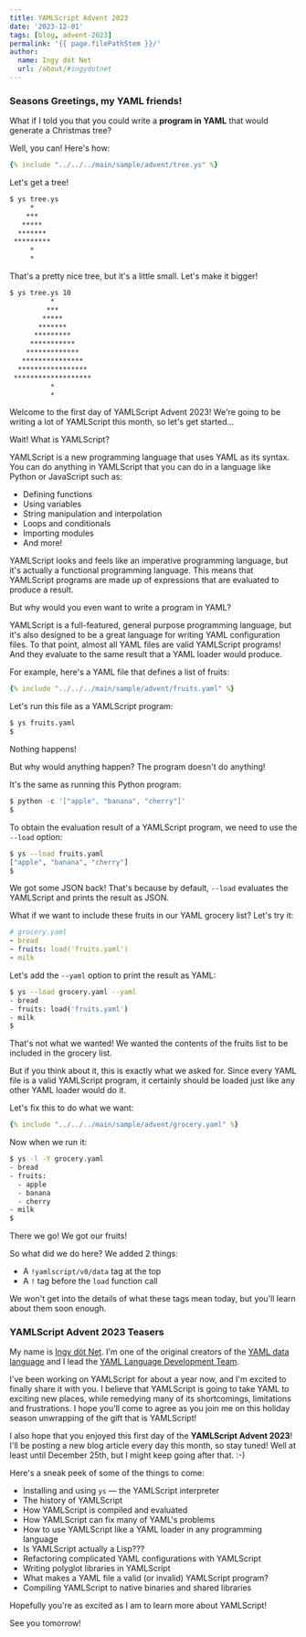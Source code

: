 ```yaml
---
title: YAMLScript Advent 2023
date: '2023-12-01'
tags: [blog, advent-2023]
permalink: '{{ page.filePathStem }}/'
author:
  name: Ingy döt Net
  url: /about/#ingydotnet
---
```


### Seasons Greetings, my YAML friends!

What if I told you that you could write a **program in YAML** that would
generate a Christmas tree?

Well, you can! Here's how:

```yaml
{% include "../../../main/sample/advent/tree.ys" %}
```

Let's get a tree!

```bash
$ ys tree.ys
     *
    ***
   *****
  *******
 *********
     *
     *
```

That's a pretty nice tree, but it's a little small. Let's make it bigger!

```bash
$ ys tree.ys 10
          *
         ***
        *****
       *******
      *********
     ***********
    *************
   ***************
  *****************
 *******************
          *
          *
```

Welcome to the first day of YAMLScript Advent 2023!
We're going to be writing a lot of YAMLScript this month, so let's get started…

Wait! What is YAMLScript?

YAMLScript is a new programming language that uses YAML as its syntax.
You can do anything in YAMLScript that you can do in a language like
Python or JavaScript such as:

* Defining functions
* Using variables
* String manipulation and interpolation
* Loops and conditionals
* Importing modules
* And more!

YAMLScript looks and feels like an imperative programming language, but it's
actually a functional programming language.
This means that YAMLScript programs are made up of expressions that are
evaluated to produce a result.

But why would you even want to write a program in YAML?

YAMLScript is a full-featured, general purpose programming language, but it's
also designed to be a great language for writing YAML configuration files.
To that point, almost all YAML files are valid YAMLScript programs!
And they evaluate to the same result that a YAML loader would produce.

For example, here's a YAML file that defines a list of fruits:

```yaml
{% include "../../../main/sample/advent/fruits.yaml" %}
```

Let's run this file as a YAMLScript program:
```bash
$ ys fruits.yaml
$
```

Nothing happens!

But why would anything happen? The program doesn't do anything!

It's the same as running this Python program:
```python
$ python -c '["apple", "banana", "cherry"]'
$
```

To obtain the evaluation result of a YAMLScript program, we need to use the
`--load` option:
```bash
$ ys --load fruits.yaml
["apple", "banana", "cherry"]
$
```

We got some JSON back!
That's because by default, `--load` evaluates the YAMLScript and prints the
result as JSON.

What if we want to include these fruits in our YAML grocery list?
Let's try it:

```yaml
# grocery.yaml
- bread
- fruits: load('fruits.yaml')
- milk
```

Let's add the `--yaml` option to print the result as YAML:

```bash
$ ys --load grocery.yaml --yaml
- bread
- fruits: load('fruits.yaml')
- milk
$
```

That's not what we wanted!
We wanted the contents of the fruits list to be included in the grocery list.

But if you think about it, this is exactly what we asked for.
Since every YAML file is a valid YAMLScript program, it certainly should be
loaded just like any other YAML loader would do it.

Let's fix this to do what we want:

```yaml
{% include "../../../main/sample/advent/grocery.yaml" %}
```

Now when we run it:

```bash
$ ys -l -Y grocery.yaml
- bread
- fruits:
  - apple
  - banana
  - cherry
- milk
$
```

There we go! We got our fruits!

So what did we do here?
We added 2 things:
* A `!yamlscript/v0/data` tag at the top
* A `!` tag before the `load` function call

We won't get into the details of what these tags mean today, but you'll learn
about them soon enough.


### YAMLScript Advent 2023 Teasers

My name is [Ingy döt Net](https://github.com/ingydotnet).
I'm one of the original creators of the [YAML data language](
https://yaml.org/) and I lead the [YAML Language Development Team](
https://yaml.org/spec/1.2.2/ext/team/).

I've been working on YAMLScript for about a year now, and I'm excited to finally
share it with you.
I believe that YAMLScript is going to take YAML to exciting new places, while
remedying many of its shortcomings, limitations and frustrations.
I hope you'll come to agree as you join me on this holiday season unwrapping of
the gift that is YAMLScript!

I also hope that you enjoyed this first day of the **YAMLScript Advent 2023**!
I'll be posting a new blog article every day this month, so stay tuned!
Well at least until December 25th, but I might keep going after that. :-)

Here's a sneak peek of some of the things to come:

* Installing and using `ys` — the YAMLScript interpreter
* The history of YAMLScript
* How YAMLScript is compiled and evaluated
* How YAMLScript can fix many of YAML's problems
* How to use YAMLScript like a YAML loader in any programming language
* Is YAMLScript actually a Lisp???
* Refactoring complicated YAML configurations with YAMLScript
* Writing polyglot libraries in YAMLScript
* What makes a YAML file a valid (or invalid) YAMLScript program?
* Compiling YAMLScript to native binaries and shared libraries

Hopefully you're as excited as I am to learn more about YAMLScript!

See you tomorrow!
